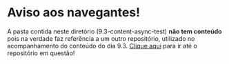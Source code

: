 # Aviso aos navegantes!

A pasta contida neste diretório (9.3-content-async-test) **não tem conteúdo** pois na verdade faz referência a um outro repositório, utilizado no acompanhamento do conteúdo do dia 9.3. [Clique aqui](https://github.com/leobmend/9.3-content-async-test) para ir até o repositório em questão!